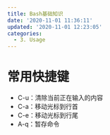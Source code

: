 ```yaml
---
title: Bash基础知识
date: '2020-11-01 11:36:11'
updated: '2020-11-01 12:23:05'
categories:
  - 3. Usage
---
```

# 常用快捷键

- C-u：清除当前正在输入的内容
- C-a：移动光标到行首
- C-e：移动光标到行尾
- A-q：暂存命令

